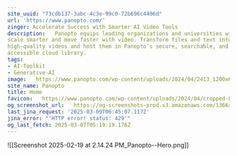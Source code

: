 ```yaml
---
site_uuid: "73cdb137-3abc-4c3e-99c0-72b696c4406d"
url: 'https://www.panopto.com/'
zinger: Accelerate Success with Smarter AI Video Tools
description:   Panopto equips leading organizations and universities with AI video tools to
scale smarter and move faster with video. Transform files and text into
high-quality videos and host them in Panopto’s secure, searchable, and
accessible cloud library.
tags:
- AI-Toolkit
- Generative-AI
image:   https://www.panopto.com/wp-content/uploads/2024/04/2413_1200x628-new-services-3.png
site_name: Panopto
title: Home
favicon:   https://www.panopto.com/wp-content/uploads/2024/04/cropped-Favicon-1-192x192.png
og_screenshot_url:   https://og-screenshots-prod.s3.amazonaws.com/1366x768/80/false/f27629f55f7a701d25c9635386b860d1daa2c1881c6bbb40ed18913881768a7f.jpeg
last_jina_request: '2025-03-09T06:45:07.117Z'
jina_error: "'HTTP error! status: 429'"
og_last_fetch: 2025-03-07T05:19:19.176Z
---
```

![[Screenshot 2025-02-19 at 2.14.24 PM_Panopto--Hero.png]]
